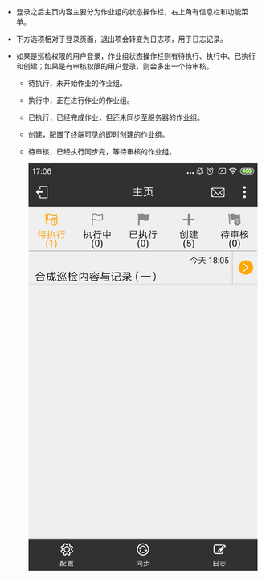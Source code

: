 
* 登录之后主页内容主要分为作业组的状态操作栏，右上角有信息栏和功能菜单。

* 下方选项相对于登录页面，退出项会转变为日志项，用于日志记录。

* 如果是巡检权限的用户登录，作业组状态操作栏则有待执行、执行中、已执行和创建；如果是有审核权限的用户登录，则会多出一个待审核。
  + 待执行，未开始作业的作业组。
  + 执行中，正在进行作业的作业组。
  + 已执行，已经完成作业，但还未同步至服务器的作业组。
  + 创建，配置了终端可见的即时创建的作业组。
  + 待审核，已经执行同步完，等待审核的作业组。

    ![zhongduan](/static/docimg/zhongduan16.png)
  